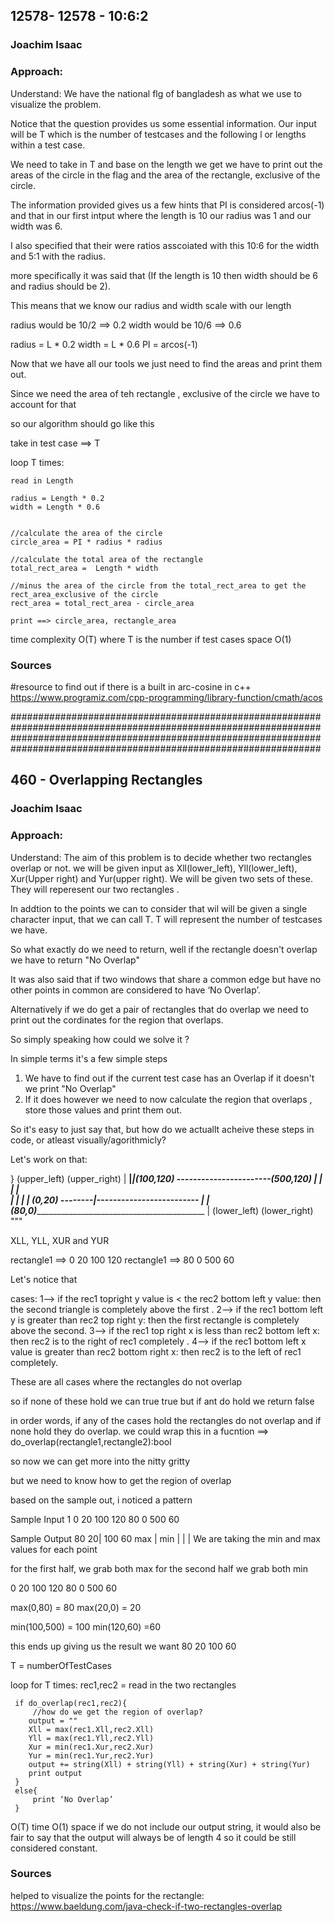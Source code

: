 ## 12578- 12578 - 10:6:2
### Joachim Isaac  
### Approach:

Understand:
We have the national flg of bangladesh as what we use to visualize the problem.

Notice that the question provides us some essential information.
Our input will be T which is the number of testcases and the following l or lengths within a test case.

We need to take in T and base on the length we get we have to print out the areas of the circle in the flag 
and the area of the rectangle, exclusive of the circle.

The information provided gives us a few hints that PI is considered arcos(-1)
and that in our first intput where the length is 10 our radius was 1 and our width was 6.

I also specified that their were ratios asscoiated with this 10:6 for the width and 5:1 with the radius.

more specifically it was said that (If the length is 10 then width should be 6 and radius should be 2). 


This means that we know our radius and width scale with our length 

radius would be 10/2 ==> 0.2
width would be 10/6 ==> 0.6



radius = L * 0.2 
width = L * 0.6
PI = arcos(-1)


Now that we have all our tools we just need to find the areas and print them out.

Since we need the area of teh rectangle , exclusive of the circle we have to account for that 

so our algorithm should go like this 

take in test case ==> T

loop T times:
    
    read in Length

    radius = Length * 0.2
    width = Length * 0.6


    //calculate the area of the circle 
    circle_area = PI * radius * radius 

    //calculate the total area of the rectangle
    total_rect_area =  Length * width 

    //minus the area of the circle from the total_rect_area to get the rect_area_exclusive of the circle 
    rect_area = total_rect_area - circle_area

    print ==> circle_area, rectangle_area



time complexity O(T) where T is the number if test cases 
space O(1)





### Sources

#resource to find out if there is a built in arc-cosine in c++ 
https://www.programiz.com/cpp-programming/library-function/cmath/acos



################################################################################################################
################################################################################################################

## 460 - Overlapping Rectangles
### Joachim Isaac  

### Approach:

Understand:
The aim of this problem is to decide whether two rectangles overlap or not.
we will be given input as Xll(lower_left), Yll(lower_left), Xur(Upper right) and Yur(upper right).
We will be given two sets of these. They will reperesent our two rectangles .

In addtion to the points we can to consider that wil will be given a single character input, that we can call T.
T will represent the number of testcases we have.

So what exactly do we need to return, well if the rectangle doesn't overlap we have to return "No Overlap"

It was also said that if two windows that share a common edge but have no other points in common are considered
to have ‘No Overlap’.

Alternatively if we do get a pair of rectangles that do overlap we need to print out the cordinates for the 
region that overlaps.

So simply speaking how could we solve it ?

In simple terms it's a few simple steps 

1. We have to find out if the current test case has an Overlap if it doesn't we print "No Overlap"
2. If it does however we need to now calculate the region that overlaps , store those values and print them out.

So it's easy to just say that, but how do we actuallt acheive these steps in code, or atleast visually/agorithmicly?


Let's work on that:
                                        
}
(upper_left)                (upper_right)
 | ____________|________________________|(100,120) -----------------------(500,120)
       |       |                        |                                 |  
       |       |                        |                                 |
(0,20) --------|-------------------------                                 |
|_            (80,0)_____________________________________________________ |
(lower_left)                (lower_right)
"""


XLL, YLL, XUR and YUR 

rectangle1 ==> 0 20 100 120
rectangle1 ==> 80 0 500 60


Let's notice that 

cases:
1--> if the rec1 topright y value is <  the rec2 bottom left y value: then the second triangle is completely above the first .
2--> if the rec1 bottom left y is greater than rec2 top right y: then the first rectangle is completely above the second.
3--> if the rec1 top right x is less than rec2 bottom left x: then rec2 is to the right of rec1 completely .
4--> if the rec1 bottom left x value is greater than rec2 bottom right x: then rec2 is to the left of rec1 completely.

These are all cases where the rectangles do not overlap 

so if none of these hold we can true true 
but if ant do hold we return false 

in order words, if any of the cases hold the rectangles do not overlap and if none hold they do overlap.
we could wrap this in a fucntion ==> do_overlap(rectangle1,rectangle2):bool

so now we can get more into the nitty gritty 

but we need to know how to get the region of overlap 


based on the sample out, i noticed a pattern 



Sample Input
1
0 20 100 120
80 0 500 60

Sample Output
80 20| 100 60
max  | min
     |
     |
     |
We are taking the min and max values for each point

for the first half, we grab both max
for the second half we grab both min 

0 20 100 120
80 0 500 60

max(0,80) = 80
max(20,0) = 20

min(100,500) = 100
min(120,60) =60

this ends up giving us the result we want 
80 20  100 60

T = numberOfTestCases

loop for T times:
     rec1,rec2 = read in the two rectangles 

     if do_overlap(rec1,rec2){
         //how do we get the region of overlap?
        output = ""
        Xll = max(rec1.Xll,rec2.Xll)
        Yll = max(rec1.Yll,rec2.Yll)
        Xur = min(rec1.Xur,rec2.Xur)
        Yur = min(rec1.Yur,rec2.Yur)
        output += string(Xll) + string(Yll) + string(Xur) + string(Yur)
        print output 
     }
     else{
         print ‘No Overlap’
     }

O(T) time 
O(1) space if we do not include our output string, it would also be fair to say that 
the output will always be of length 4 so it could be still considered constant.



### Sources
helped to visualize the points for the rectangle:
https://www.baeldung.com/java-check-if-two-rectangles-overlap